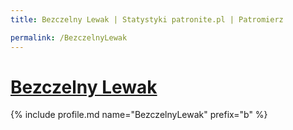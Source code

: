 ```yaml
---
title: Bezczelny Lewak | Statystyki patronite.pl | Patromierz

permalink: /BezczelnyLewak
---
```


# [Bezczelny Lewak](https://patronite.pl/BezczelnyLewak)

{% include profile.md name="BezczelnyLewak" prefix="b" %}

